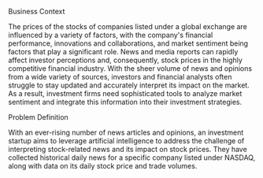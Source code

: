Business Context

The prices of the stocks of companies listed under a global exchange are influenced by a variety of factors, with the company's financial performance, innovations and collaborations, and market sentiment being factors that play a significant role. News and media reports can rapidly affect investor perceptions and, consequently, stock prices in the highly competitive financial industry. With the sheer volume of news and opinions from a wide variety of sources, investors and financial analysts often struggle to stay updated and accurately interpret its impact on the market. As a result, investment firms need sophisticated tools to analyze market sentiment and integrate this information into their investment strategies.

Problem Definition

With an ever-rising number of news articles and opinions, an investment startup aims to leverage artificial intelligence to address the challenge of interpreting stock-related news and its impact on stock prices. They have collected historical daily news for a specific company listed under NASDAQ, along with data on its daily stock price and trade volumes.


